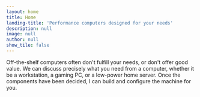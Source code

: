 ```yaml
---
layout: home
title: Home
landing-title: 'Performance computers designed for your needs'
description: null
image: null
author: null
show_tile: false
---
```


Off-the-shelf computers often don't fulfill your needs, or don't offer good value. We can discuss precisely what you need from a computer, whether it be a workstation, a gaming PC, or a low-power home server. Once the components have been decided, I can build and configure the machine for you.
